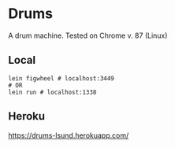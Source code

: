 # Drums

A drum machine. Tested on Chrome v. 87 (Linux)

## Local

```
lein figwheel # localhost:3449
# OR
lein run # localhost:1338
```

## Heroku

https://drums-lsund.herokuapp.com/
